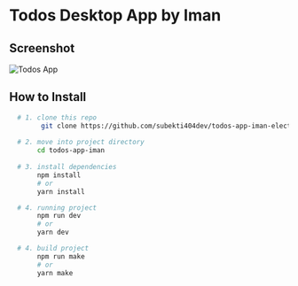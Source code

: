 # Todos Desktop App by Iman
## Screenshot

![Todos App](https://i.imgur.com/nNSUXcL.png)
## How to Install
```bash
  # 1. clone this repo
        git clone https://github.com/subekti404dev/todos-app-iman-electron.git
  
  # 2. move into project directory
       cd todos-app-iman
  
  # 3. install dependencies
       npm install
       # or
       yarn install

  # 4. running project
       npm run dev
       # or
       yarn dev 

  # 4. build project
       npm run make
       # or
       yarn make 
      
```

